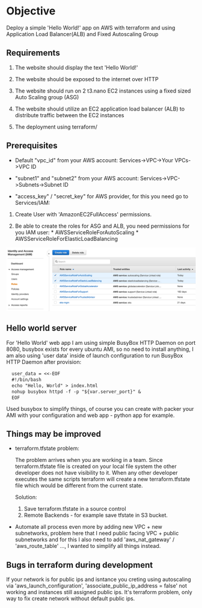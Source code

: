 
# Objective

Deploy a simple 'Hello World!' app on AWS with terraform and using Application Load Balancer(ALB) and Fixed Autoscaling Group

## Requirements

1. The website should display the text 'Hello World!'

2. The website should be exposed to the internet over HTTP

3. The website should run on 2 t3.nano EC2 instances using a fixed sized Auto Scaling group (ASG)

4. The website should utilize an EC2 application load balancer (ALB) to distribute traffic between the EC2 instances

5. The deployment using terraform/


## Prerequisites

* Default "vpc_id" from your AWS account: Services->VPC->Your VPCs->VPC ID

* "subnet1" and "subnet2" from your AWS account: Services->VPC->Subnets->Subnet ID

*  "access_key" / "secret_key" for AWS provider, for this you need go to Services/IAM:
  
  1. Create User with 'AmazonEC2FullAccess' permissions.
  
  2. Be able to create the roles for ASG and ALB, you need permissions for you IAM user: 
    * AWSServiceRoleForAutoScaling 
    * AWSServiceRoleForElasticLoadBalancing

![roles](images/1.png)

## Hello world server

For 'Hello World' web app I am using simple BusyBox HTTP Daemon on port 8080, busybox exists for every ubuntu AMI, so no need to install anything, I am also using 'user data' inside of launch configuration to run BusyBox HTTP Daemon after provision:

	  user_data = <<-EOF
	  #!/bin/bash
	  echo "Hello, World" > index.html
	  nohup busybox httpd -f -p "${var.server_port}" &
	  EOF

Used busybox to simplify things, of course you can create with packer your AMI with your configuration and web app - python app for example.

## Things may be improved

* terraform.tfstate problem:
  
  The problem arrives when you are working in a team. Since terraform.tfstate file is created on your local file system the other developer does not have visibility to it. When any other developer executes the same scripts terraform will create a new terraform.tfstate file which would be different from the current state.

  Solution:
  1. Save terraform.tfstate in a source control
  2. Remote Backends - for example save tfstate in S3 bucket.

* Automate all process even more by adding new VPC + new subnetworks, problem here that I need public facing VPC + public subnetworks and for this I also need to add 'aws_nat_gateway' / 'aws_route_table' ..., I wanted to simplify all things instead.

## Bugs in terraform during development 

If your network is for public ips and isntance you creting using autoscaling via 'aws_launch_configuration', 'associate_public_ip_address = false' not working and instances still assigned public ips.
It's terraform problem, only way to fix create network without default public ips.



